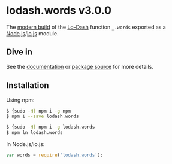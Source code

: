 # lodash.words v3.0.0

The [modern build](https://github.com/lodash/lodash/wiki/Build-Differences) of the [Lo-Dash](https://lodash.com/) function `_.words` exported as a [Node.js](http://nodejs.org/)/[io.js](https://iojs.org/) module.

## Dive in

See the [documentation](https://lodash.com/docs#words) or [package source](https://github.com/lodash/lodash/blob/3.0.0-npm-packages/lodash.words/index.js) for more details.

## Installation

Using npm:

```bash
$ {sudo -H} npm i -g npm
$ npm i --save lodash.words

$ {sudo -H} npm i -g lodash.words
$ npm ln lodash.words
```

In Node.js/io.js:

```js
var words = require('lodash.words');
```

